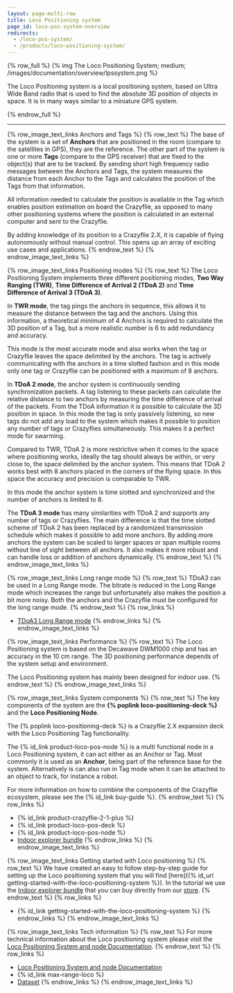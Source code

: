```yaml
---
layout: page-multi-row
title: Loco Positioning system
page_id: loco-pos-system-overview
redirects:
  - /loco-pos-system/
  - /products/loco-positioning-system/
---
```


{% row_full %}
{% img The Loco Positioning System; medium; /images/documentation/overview/lpssystem.png %}

The Loco Positioning system is a local positioning system, based on Ultra Wide Band radio that is used to find
the absolute 3D position of objects in space. It is in many ways similar to a miniature GPS system.

{% endrow_full %}

---

{% row_image_text_links Anchors and Tags %}
{% row_text %}
The base of the system is a set of __Anchors__ that are positioned in the room
(compare to the satellites in GPS), they are the reference. The other part of
the system is one or more __Tags__ (compare to the GPS receiver) that are fixed to the
object(s) that are to be tracked. By sending short high frequency radio
messages between the Anchors and Tags, the system measures the distance from
each Anchor to the Tags and calculates the position of the Tags from that
information.

All information needed to calculate the position is available in the Tag which
enables position estimation on board the Crazyflie, as opposed to many other
positioning systems where the position is calculated in an external computer
and sent to the Crazyflie.

By adding knowledge of its position to a Crazyflie 2.X, it is capable of flying
autonomously without manual control. This opens up an array of exciting use
cases and applications.
{% endrow_text %}
{% endrow_image_text_links %}


{% row_image_text_links Positioning modes %}
{% row_text %}
The Loco Positioning System implements three different positioning modes, **Two Way Ranging (TWR)**, **Time Difference of Arrival 2 (TDoA 2)** and **Time Difference of Arrival 3 (TDoA 3)**.

In **TWR mode**, the tag pings the anchors in sequence, this allows it to measure the distance between the tag and the anchors.
Using this information, a theoretical minimum of 4 Anchors is required to calculate the 3D position of a Tag, but a more realistic number
is 6 to add redundancy and accuracy.

This mode is the most accurate mode and also works when the tag or Crazyflie leaves the space delimited by the anchors.
The tag is actively communicating with the anchors in a time slotted fashion and in this mode only one tag or Crazyflie
can be positioned with a maximum of 8 anchors.

In **TDoA 2 mode**, the anchor system is continuously sending synchronization packets.
A tag listening to these packets can calculate the relative distance to two anchors by measuring the time difference of arrival of the packets.
From the TDoA information it is possible to calculate the 3D position in space.
In this mode the tag is only passively listening, so new tags do not add any load to the system which
makes it possible to position any number of tags or Crazyflies simultaneously. This makes it a perfect mode for swarming.

Compared to TWR, TDoA 2 is more restrictive when it comes to the space where positioning works,
ideally the tag should always be within, or very close to, the space delimited by the anchor system.
This means that TDoA 2 works best with 8 anchors placed in the corners of the flying space.
In this space the accuracy and precision is comparable to TWR.

In this mode the anchor system is time slotted and synchronized and the number of anchors is limited to 8.

The **TDoA 3 mode** has many similarities with TDoA 2 and supports any number of tags or
Crazyflies. The main difference is that the time slotted scheme of TDoA 2 has been
replaced by a randomized transmission schedule which makes it possible to add more anchors.
By adding more anchors the system can be scaled to larger spaces or span multiple
rooms without line of sight between all anchors. It also makes it more robust and can
handle loss or addition of anchors dynamically.
{% endrow_text %}
{% endrow_image_text_links %}


{% row_image_text_links Long range mode %}
{% row_text %}
TDoA3 can be used in a Long Range mode. The bitrate is reduced in the Long Range mode which increases the range but
unfortunately also makes the position a bit more noisy. Both the anchors and the Crazyflie must be configured for
the long range mode.
{% endrow_text %}
{% row_links %}
* [TDoA3 Long Range mode](/documentation/repository/lps-node-firmware/master/user-guides/tdoa3_long_range/)
{% endrow_links %}
{% endrow_image_text_links %}


{% row_image_text_links Performance %}
{% row_text %}
The Loco Positioning system is based on the Decawave DWM1000 chip and has an accuracy in the 10 cm range.
The 3D positioning performance depends of the system setup and environment.

The Loco Positioning system has mainly been designed for indoor use.
{% endrow_text %}
{% endrow_image_text_links %}


{% row_image_text_links System components %}
{% row_text %}
The key components of the system are the **{% poplink loco-positioning-deck %}** and the __Loco Positioning Node__.

The {% poplink loco-positioning-deck %} is a Crazyflie 2.X expansion deck with the Loco
Positioning Tag functionality.

The {% id_link product-loco-pos-node %} is a multi functional node in a Loco Positioning system,
it can act either as an Anchor or Tag. Most commonly it is used as an __Anchor__, being part of the reference base for
the system. Alternatively is can also run in Tag mode when it can be attached to an object to track,
for instance a robot.

For more information on how to combine the components of the Crazyflie ecosystem, please see the {% id_link buy-guide %}.
{% endrow_text %}
{% row_links %}
* {% id_link product-crazyflie-2-1-plus %}
* {% id_link product-loco-pos-deck %}
* {% id_link product-loco-pos-node %}
* [Indoor explorer bundle](https://store.bitcraze.io/collections/bundles/products/indoor-explorer-bundle)
{% endrow_links %}
{% endrow_image_text_links %}


{% row_image_text_links Getting started with Loco positioning %}
{% row_text %}
We have created an easy to follow step-by-step guide for setting up the Loco positioning system that you will find [here]({% id_url getting-started-with-the-loco-positioning-system %}). In the tutorial we use the [Indoor explorer bundle](https://store.bitcraze.io/collections/bundles/products/indoor-explorer-bundle) that you can buy directly from our [store](https://store.bitcraze.io/).
{% endrow_text %}
{% row_links %}
* {% id_link getting-started-with-the-loco-positioning-system %}
{% endrow_links %}
{% endrow_image_text_links %}


{% row_image_text_links Tech information %}
{% row_text %}
For more technical information about the Loco positioning system please visit the [Loco Positioning System and node Documentation](/documentation/repository/lps-node-firmware/master/).
{% endrow_text %}
{% row_links %}
* [Loco Positioning System and node Documentation](/documentation/repository/lps-node-firmware/master/)
* {% id_link max-range-loco %}
* [Dataset](/documentation/system/positioning/positioning-datasets/)
{% endrow_links %}
{% endrow_image_text_links %}
